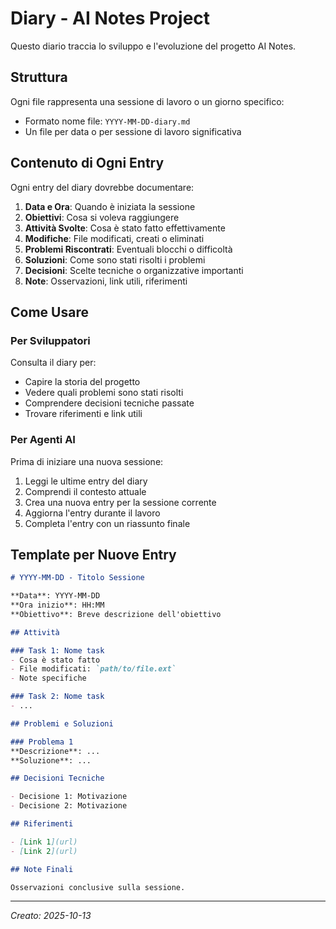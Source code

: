 # Diary - AI Notes Project

Questo diario traccia lo sviluppo e l'evoluzione del progetto AI Notes.

## Struttura

Ogni file rappresenta una sessione di lavoro o un giorno specifico:
- Formato nome file: `YYYY-MM-DD-diary.md`
- Un file per data o per sessione di lavoro significativa

## Contenuto di Ogni Entry

Ogni entry del diary dovrebbe documentare:

1. **Data e Ora**: Quando è iniziata la sessione
2. **Obiettivi**: Cosa si voleva raggiungere
3. **Attività Svolte**: Cosa è stato fatto effettivamente
4. **Modifiche**: File modificati, creati o eliminati
5. **Problemi Riscontrati**: Eventuali blocchi o difficoltà
6. **Soluzioni**: Come sono stati risolti i problemi
7. **Decisioni**: Scelte tecniche o organizzative importanti
8. **Note**: Osservazioni, link utili, riferimenti

## Come Usare

### Per Sviluppatori
Consulta il diary per:
- Capire la storia del progetto
- Vedere quali problemi sono stati risolti
- Comprendere decisioni tecniche passate
- Trovare riferimenti e link utili

### Per Agenti AI
Prima di iniziare una nuova sessione:
1. Leggi le ultime entry del diary
2. Comprendi il contesto attuale
3. Crea una nuova entry per la sessione corrente
4. Aggiorna l'entry durante il lavoro
5. Completa l'entry con un riassunto finale

## Template per Nuove Entry

```markdown
# YYYY-MM-DD - Titolo Sessione

**Data**: YYYY-MM-DD
**Ora inizio**: HH:MM
**Obiettivo**: Breve descrizione dell'obiettivo

## Attività

### Task 1: Nome task
- Cosa è stato fatto
- File modificati: `path/to/file.ext`
- Note specifiche

### Task 2: Nome task
- ...

## Problemi e Soluzioni

### Problema 1
**Descrizione**: ...
**Soluzione**: ...

## Decisioni Tecniche

- Decisione 1: Motivazione
- Decisione 2: Motivazione

## Riferimenti

- [Link 1](url)
- [Link 2](url)

## Note Finali

Osservazioni conclusive sulla sessione.
```

---

*Creato: 2025-10-13*
